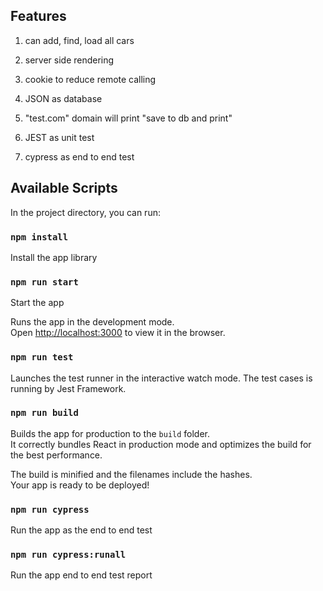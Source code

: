 ## Features

1. can add, find, load all cars

2. server side rendering

3. cookie to reduce remote calling

4. JSON as database

5.  "test.com" domain will print "save to db and print"

6. JEST as unit test

7. cypress as end to end test


## Available Scripts

In the project directory, you can run:

### `npm install`
Install the app library

### `npm run start`
Start the app

Runs the app in the development mode.<br>
Open [http://localhost:3000](http://localhost:3000) to view it in the browser.

### `npm run test`

Launches the test runner in the interactive watch mode. The test cases is running by Jest Framework.<br>

### `npm run build`

Builds the app for production to the `build` folder.<br>
It correctly bundles React in production mode and optimizes the build for the best performance.

The build is minified and the filenames include the hashes.<br>
Your app is ready to be deployed!

### `npm run cypress`

Run the app as the end to end test

### `npm run cypress:runall`

Run the app end to end test report